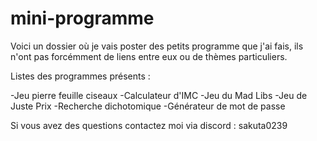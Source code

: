 # mini-programme

Voici un dossier où je vais poster des petits programme que j'ai fais, ils n'ont pas forcémment de liens entre eux ou de thèmes particuliers.

Listes des programmes présents : 

  -Jeu pierre feuille ciseaux
  -Calculateur d'IMC
  -Jeu du Mad Libs
  -Jeu de Juste Prix
  -Recherche dichotomique
  -Générateur de mot de passe

Si vous avez des questions contactez moi via discord : sakuta0239
